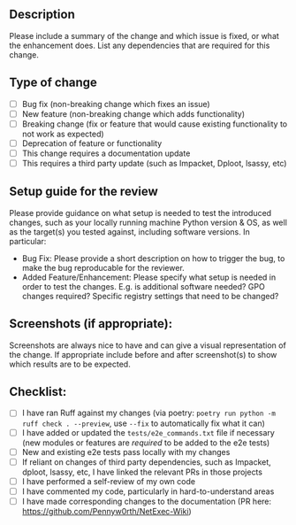 ## Description

Please include a summary of the change and which issue is fixed, or what the enhancement does.
List any dependencies that are required for this change.

## Type of change
- [ ] Bug fix (non-breaking change which fixes an issue)
- [ ] New feature (non-breaking change which adds functionality)
- [ ] Breaking change (fix or feature that would cause existing functionality to not work as expected)
- [ ] Deprecation of feature or functionality
- [ ] This change requires a documentation update
- [ ] This requires a third party update (such as Impacket, Dploot, lsassy, etc)

## Setup guide for the review
Please provide guidance on what setup is needed to test the introduced changes, such as your locally running machine Python version & OS, as well as the target(s) you tested against, including software versions.
In particular:
- Bug Fix: Please provide a short description on how to trigger the bug, to make the bug reproducable for the reviewer.
- Added Feature/Enhancement: Please specify what setup is needed in order to test the changes. E.g. is additional software needed? GPO changes required? Specific registry settings that need to be changed?

## Screenshots (if appropriate):
Screenshots are always nice to have and can give a visual representation of the change.
If appropriate include before and after screenshot(s) to show which results are to be expected.

## Checklist:

- [ ] I have ran Ruff against my changes (via poetry: `poetry run python -m ruff check . --preview`, use `--fix` to automatically fix what it can)
- [ ] I have added or updated the `tests/e2e_commands.txt` file if necessary (new modules or features are _required_ to be added to the e2e tests)
- [ ] New and existing e2e tests pass locally with my changes
- [ ] If reliant on changes of third party dependencies, such as Impacket, dploot, lsassy, etc, I have linked the relevant PRs in those projects
- [ ] I have performed a self-review of my own code
- [ ] I have commented my code, particularly in hard-to-understand areas
- [ ] I have made corresponding changes to the documentation (PR here: https://github.com/Pennyw0rth/NetExec-Wiki)
